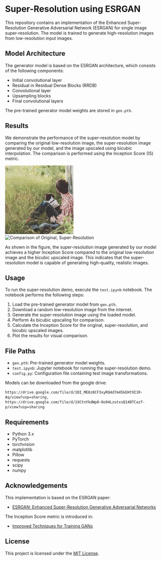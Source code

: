 # Super-Resolution using ESRGAN

This repository contains an implementation of the Enhanced Super-Resolution Generative Adversarial Network (ESRGAN) for single image super-resolution. The model is trained to generate high-resolution images from low-resolution input images.

## Model Architecture

The generator model is based on the ESRGAN architecture, which consists of the following components:
- Initial convolutional layer
- Residual in Residual Dense Blocks (RRDB)
- Convolutional layer
- Upsampling blocks
- Final convolutional layers

The pre-trained generator model weights are stored in `gen.pth`.

## Results

We demonstrate the performance of the super-resolution model by comparing the original low-resolution image, the super-resolution image generated by our model, and the image upscaled using bicubic interpolation. The comparison is performed using the Inception Score (IS) metric.

![Comparison of Original, Super-Resolution](./Model/test_2/original_image.png)
![Comparison of Original, Super-Resolution](./Model/test_2/super_resolution_image.png.png)

As shown in the figure, the super-resolution image generated by our model achieves a higher Inception Score compared to the original low-resolution image and the bicubic upscaled image. This indicates that the super-resolution model is capable of generating high-quality, realistic images.

## Usage

To run the super-resolution demo, execute the `test.ipynb` notebook. The notebook performs the following steps:
1. Load the pre-trained generator model from `gen.pth`.
2. Download a random low-resolution image from the internet.
3. Generate the super-resolution image using the loaded model.
4. Perform 4x bicubic upscaling for comparison.
5. Calculate the Inception Score for the original, super-resolution, and bicubic upscaled images.
6. Plot the results for visual comparison.

## File Paths

- `gen.pth`: Pre-trained generator model weights.
- `test.ipynb`: Jupyter notebook for running the super-resolution demo.
- `config.py`: Configuration file containing test image transformations.

Models can be downloaded from the google drive: 
```
https://drive.google.com/file/d/1DI_ME8z8CF3xyRQ4d7m45kEHt9I1R-Aq/view?usp=sharing, 
https://drive.google.com/file/d/1XCtnYkdWp0-Oo94LzutxsQ140TCazf-p/view?usp=sharing
```
## Requirements

- Python 3.x
- PyTorch
- torchvision
- matplotlib
- Pillow
- requests
- scipy
- numpy

## Acknowledgements

This implementation is based on the ESRGAN paper:

- [ESRGAN: Enhanced Super-Resolution Generative Adversarial Networks](https://arxiv.org/abs/1809.00219)

The Inception Score metric is introduced in:

- [Improved Techniques for Training GANs](https://arxiv.org/abs/1606.03498)

## License

This project is licensed under the [MIT License](LICENSE).
